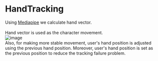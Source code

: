 # HandTracking

Using [Mediapipe](https://google.github.io/mediapipe/solutions/hands.html) we calculate hand vector.<br />
<br />
Hand vector is used as the character movement.<br />
![image](https://user-images.githubusercontent.com/62733294/193873019-c27d632d-a68c-441b-bca5-db63491138f1.png)
<br />
Also, for making more stable movement, user's hand position is adjusted using the previous hand position. Moreover, user's hand position is set as the previous position to reduce the tracking failure problem.

